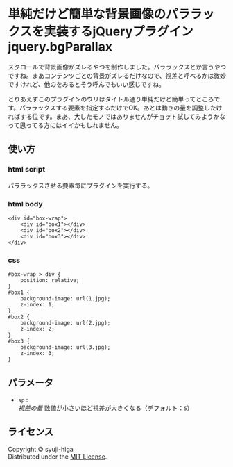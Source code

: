 単純だけど簡単な背景画像のパララックスを実装するjQueryプラグイン  
jquery.bgParallax
======================
スクロールで背景画像がズレるやつを制作しました。パララックスとか言うやつですね。まあコンテンツごとの背景がズレるだけなので、視差と呼べるかは微妙ですけれど、他のをみるとそう呼んでもいい感じですね。

とりあえずこのプラグインのウリはタイトル通り単純だけど簡単ってところです。パララックスする要素を指定するだけでOK。あとは動きの量を調整したければする位です。まあ、大したモノではありませんがチョット試してみようかなって思ってる方にはイイかもしれません。

使い方
------
### html script ###
パララックスさせる要素毎にプラグインを実行する。
	<script src="http://code.jquery.com/jquery-1.10.2.min.js"></script>
	<script type="text/javascript">
	$('#box1').bgParallax();
	$('#box2').bgParallax();
	$('#box3').bgParallax();
	</script>

### html body ###
	<div id="box-wrap">
		<div id="box1"></div>
		<div id="box2"></div>
		<div id="box3"></div>
	</div>

### css ###
	#box-wrap > div {
		position: relative;
	}
	#box1 {
		background-image: url(1.jpg);
		z-index: 1;
	}
	#box2 {
		background-image: url(2.jpg);
		z-index: 2;
	}
	#box3 {
		background-image: url(3.jpg);
		z-index: 3;
	}

パラメータ
----------------
+  `sp` :  
	_視差の量_ 数値が小さいほど視差が大きくなる（デフォルト：`5`）

ライセンス
----------
Copyright &copy; syuji-higa  
Distributed under the [MIT License][MIT].  

[MIT]: http://www.opensource.org/licenses/mit-license.php
